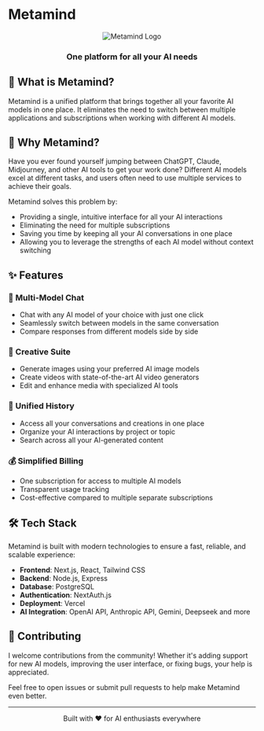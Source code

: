 # Metamind

<div align="center">
  <img src="/placeholder.svg?height=200&width=200" alt="Metamind Logo" />
  <h3>One platform for all your AI needs</h3>
</div>

## 🧠 What is Metamind?

Metamind is a unified platform that brings together all your favorite AI models in one place. It eliminates the need to switch between multiple applications and subscriptions when working with different AI models.

## 🤔 Why Metamind?

Have you ever found yourself jumping between ChatGPT, Claude, Midjourney, and other AI tools to get your work done? Different AI models excel at different tasks, and users often need to use multiple services to achieve their goals.

Metamind solves this problem by:

- Providing a single, intuitive interface for all your AI interactions
- Eliminating the need for multiple subscriptions
- Saving you time by keeping all your AI conversations in one place
- Allowing you to leverage the strengths of each AI model without context switching

## ✨ Features

### 🤖 Multi-Model Chat
- Chat with any AI model of your choice with just one click
- Seamlessly switch between models in the same conversation
- Compare responses from different models side by side

### 🎨 Creative Suite
- Generate images using your preferred AI image models
- Create videos with state-of-the-art AI video generators
- Edit and enhance media with specialized AI tools

### 💾 Unified History
- Access all your conversations and creations in one place
- Organize your AI interactions by project or topic
- Search across all your AI-generated content

### 💰 Simplified Billing
- One subscription for access to multiple AI models
- Transparent usage tracking
- Cost-effective compared to multiple separate subscriptions

## 🛠️ Tech Stack

Metamind is built with modern technologies to ensure a fast, reliable, and scalable experience:

- **Frontend**: Next.js, React, Tailwind CSS
- **Backend**: Node.js, Express
- **Database**: PostgreSQL
- **Authentication**: NextAuth.js
- **Deployment**: Vercel
- **AI Integration**: OpenAI API, Anthropic API, Gemini, Deepseek and more

## 👥 Contributing

I welcome contributions from the community! Whether it's adding support for new AI models, improving the user interface, or fixing bugs, your help is appreciated.

Feel free to open issues or submit pull requests to help make Metamind even better.

---

<div align="center">
  <p>Built with ❤️ for AI enthusiasts everywhere</p>
</div>